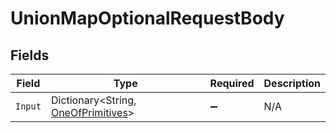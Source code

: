 # UnionMapOptionalRequestBody


## Fields

| Field                                                                         | Type                                                                          | Required                                                                      | Description                                                                   |
| ----------------------------------------------------------------------------- | ----------------------------------------------------------------------------- | ----------------------------------------------------------------------------- | ----------------------------------------------------------------------------- |
| `Input`                                                                       | Dictionary<String, [OneOfPrimitives](../../Models/Shared/OneOfPrimitives.md)> | :heavy_minus_sign:                                                            | N/A                                                                           |